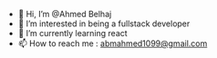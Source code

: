 - 👋 Hi, I’m @Ahmed Belhaj
- 👀 I’m interested in being a fullstack developer
- 🌱 I’m currently learning react
- 📫 How to reach me : abmahmed1099@gmail.com

<!---
ahmedBM1099/ahmedBM1099 is a ✨ special ✨ repository because its `README.md` (this file) appears on your GitHub profile.
You can click the Preview link to take a look at your changes.
--->
